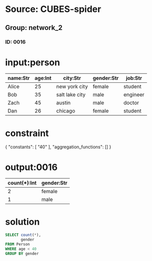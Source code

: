 # Source: CUBES-spider
## Group: network_2
### ID: 0016

# input:person

| name:Str | age:Int | city:Str | gender:Str | job:Str |
|---|---|---|---|---|
| Alice | 25 | new york city | female | student |
| Bob | 35 | salt lake city | male | engineer |
| Zach | 45 | austin | male | doctor |
| Dan | 26 | chicago | female | student |

# constraint

{
  "constants": [
    "40"
  ],
  "aggregation_functions": []
}

# output:0016

| count(*):Int | gender:Str |
|---|---|
| 2 | female |
| 1 | male |

# solution

```sql
SELECT count(*),
       gender
FROM Person
WHERE age < 40
GROUP BY gender
```
